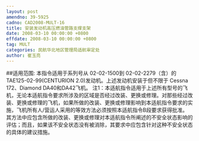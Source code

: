 ```yaml
---
layout: post
amendno: 39-5925
cadno: CAD2008-MULT-16
title: 安装发动机高压燃油管路支撑支架
date: 2008-03-10 00:00:00 +0800
effdate: 2008-03-10 00:00:00 +0800
tag: MULT
categories: 民航华北地区管理局适航审定处
author: 崔玉亮
---
```


##适用范围:
本指令适用于系列号从 02-02-1500到 02-02-2279（含）的 TAE125-02-99(CENTURION 2.0)发动机。上述发动机安装于但不限于 Cessna 172、Diamond DA40和DA42飞机。
注1：本适航指令适用于上述所有型号的飞机，无论本适航指令要求所涉及的区域是否经过改装、更换或修理。对那些经过改装、更换或修理的飞机，如果所做的改装、更换或修理影响到本适航指令要求的实施，飞机所有人/营运人采用的等效方法必须按照本适航指令B段要求获得批准。其方法中应包含所做的改装、更换或修理对本适航指令所阐述的不安全状态影响的评估；而且，如果该不安全状态没有被消除，其要求中应包含针对这种不安全状态的具体的建议措施。

